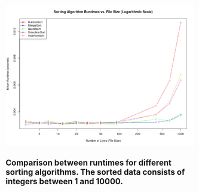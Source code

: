 ![alt text](plot.png "Test plot")

## Comparison between runtimes for different sorting algorithms. The sorted data consists of integers between 1 and 10000.

